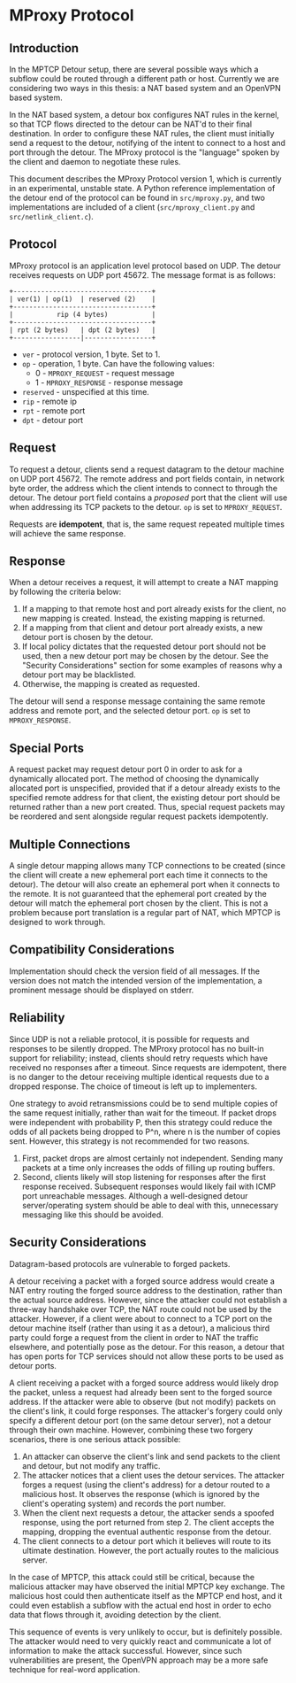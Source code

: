 MProxy Protocol
===============

Introduction
------------

In the MPTCP Detour setup, there are several possible ways which a subflow could
be routed through a different path or host. Currently we are considering two
ways in this thesis: a NAT based system and an OpenVPN based system.

In the NAT based system, a detour box configures NAT rules in the kernel, so
that TCP flows directed to the detour can be NAT'd to their final destination.
In order to configure these NAT rules, the client must initially send a request
to the detour, notifying of the intent to connect to a host and port through the
detour. The MProxy protocol is the "language" spoken by the client and daemon to
negotiate these rules.

This document describes the MProxy Protocol version 1, which is currently in an
experimental, unstable state. A Python reference implementation of the detour
end of the protocol can be found in `src/mproxy.py`, and two implementations are
included of a client (`src/mproxy_client.py` and `src/netlink_client.c`).

Protocol
--------

MProxy protocol is an application level protocol based on UDP. The detour
receives requests on UDP port 45672. The message format is as follows:

    +-----------------------------------+
    | ver(1) | op(1)  | reserved (2)    |
    +-----------------------------------+
    |           rip (4 bytes)           |
    +-----------------------------------+
    | rpt (2 bytes)   | dpt (2 bytes)   |
    +-----------------|-----------------+
    
- `ver` - protocol version, 1 byte. Set to 1.
- `op` - operation, 1 byte. Can have the following values:
  - 0 - `MPROXY_REQUEST` - request message
  - 1 - `MPROXY_RESPONSE` - response message
- `reserved` - unspecified at this time.
- `rip` - remote ip
- `rpt` - remote port
- `dpt` - detour port

Request
-------

To request a detour, clients send a request datagram to the detour machine on
UDP port 45672. The remote address and port fields contain, in network byte
order, the address which the client intends to connect to through the detour.
The detour port field contains a *proposed* port that the client will use when
addressing its TCP packets to the detour. `op` is set to `MPROXY_REQUEST`.

Requests are **idempotent**, that is, the same request repeated multiple times
will achieve the same response.

Response
--------

When a detour receives a request, it will attempt to create a NAT mapping by
following the criteria below:

1. If a mapping to that remote host and port already exists for the client, no
   new mapping is created. Instead, the existing mapping is returned.
2. If a mapping from that client and detour port already exists, a new detour
   port is chosen by the detour.
3. If local policy dictates that the requested detour port should not be used,
   then a new detour port may be chosen by the detour. See the "Security
   Considerations" section for some examples of reasons why a detour port may be
   blacklisted.
4. Otherwise, the mapping is created as requested.

The detour will send a response message containing the same remote address and
remote port, and the selected detour port. `op` is set to `MPROXY_RESPONSE`.

Special Ports
-------------

A request packet may request detour port 0 in order to ask for a dynamically
allocated port. The method of choosing the dynamically allocated port is
unspecified, provided that if a detour already exists to the specified remote
address for that client, the existing detour port should be returned rather than
a new port created. Thus, special request packets may be reordered and sent
alongside regular request packets idempotently.

Multiple Connections
--------------------

A single detour mapping allows many TCP connections to be created (since the
client will create a new ephemeral port each time it connects to the detour).
The detour will also create an ephemeral port when it connects to the remote. It
is not guaranteed that the ephemeral port created by the detour will match the
ephemeral port chosen by the client. This is not a problem because port
translation is a regular part of NAT, which MPTCP is designed to work through.

Compatibility Considerations
----------------------------

Implementation should check the version field of all messages. If the version
does not match the intended version of the implementation, a prominent message
should be displayed on stderr.

Reliability
-----------

Since UDP is not a reliable protocol, it is possible for requests and responses
to be silently dropped. The MProxy protocol has no built-in support for
reliability; instead, clients should retry requests which have received no
responses after a timeout. Since requests are idempotent, there is no danger to
the detour receiving multiple identical requests due to a dropped response. The
choice of timeout is left up to implementers.

One strategy to avoid retransmissions could be to send multiple copies of the
same request initially, rather than wait for the timeout. If packet drops were
independent with probability P, then this strategy could reduce the odds of all
packets being dropped to P^n, where n is the number of copies sent. However,
this strategy is not recommended for two reasons.

1. First, packet drops are almost certainly not independent. Sending many
   packets at a time only increases the odds of filling up routing buffers.
2. Second, clients likely will stop listening for responses after the first
   response received. Subsequent responses would likely fail with ICMP port
   unreachable messages. Although a well-designed detour server/operating system
   should be able to deal with this, unnecessary messaging like this should be
   avoided.

Security Considerations
-----------------------

Datagram-based protocols are vulnerable to forged packets.

A detour receiving a packet with a forged source address would create a NAT
entry routing the forged source address to the destination, rather than the
actual source address. However, since the attacker could not establish a
three-way handshake over TCP, the NAT route could not be used by the attacker.
However, if a client were about to connect to a TCP port on the detour machine
itself (rather than using it as a detour), a malicious third party could forge a
request from the client in order to NAT the traffic elsewhere, and potentially
pose as the detour. For this reason, a detour that has open ports for TCP
services should not allow these ports to be used as detour ports.

A client receiving a packet with a forged source address would likely drop the
packet, unless a request had already been sent to the forged source address. If
the attacker were able to observe (but not modify) packets on the client's link,
it could forge responses. The attacker's forgery could only specify a different
detour port (on the same detour server), not a detour through their own machine.
However, combining these two forgery scenarios, there is one serious attack
possible:

1. An attacker can observe the client's link and send packets to the client and
   detour, but not modify any traffic.
2. The attacker notices that a client uses the detour services. The attacker
   forges a request (using the client's address) for a detour routed to a
   malicious host. It observes the response (which is ignored by the client's
   operating system) and records the port number.
3. When the client next requests a detour, the attacker sends a spoofed
   response, using the port returned from step 2. The client accepts the
   mapping, dropping the eventual authentic response from the detour.
4. The client connects to a detour port which it believes will route to its
   ultimate destination. However, the port actually routes to the malicious
   server.
   
In the case of MPTCP, this attack could still be critical, because the malicious
attacker may have observed the initial MPTCP key exchange. The malicious host
could then authenticate itself as the MPTCP end host, and it could even
establish a subflow with the actual end host in order to echo data that flows
through it, avoiding detection by the client.

This sequence of events is very unlikely to occur, but is definitely possible.
The attacker would need to very quickly react and communicate a lot of
information to make the attack successful. However, since such vulnerabilities
are present, the OpenVPN approach may be a more safe technique for real-word
application.

